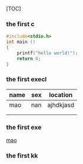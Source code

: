 [TOC]

### the first c

````c
#include<stdio.h>
int main ()
{
    printf("hello world!");
    return 0;
}
````

### the first execl

| name | sex  | location |
|:----|----:|:--------:|
| mao | nan | ajhdkjasd |
|  |  |  |
|  |  |  |

### the first exe

[mao](http://kq.eetb.space/)

### the first kk













